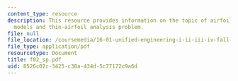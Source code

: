 ```yaml
---
content_type: resource
description: This resource provides information on the topic of airfoil vortex sheet
  models and thin-airfoil analysis problem.
file: null
file_location: /coursemedia/16-01-unified-engineering-i-ii-iii-iv-fall-2005-spring-2006/8526c02c3425c38a434d5c77172c9a6d_f02_sp.pdf
file_type: application/pdf
resourcetype: Document
title: f02_sp.pdf
uid: 8526c02c-3425-c38a-434d-5c77172c9a6d
---
```

